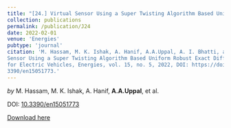```yaml
---
title: "[24.] Virtual Sensor Using a Super Twisting Algorithm Based Uniform Robust Exact Differentiator for Electric Vehicles"
collection: publications
permalink: /publication/J24
date: 2022-02-01
venue: 'Energies'
pubtype: 'journal'
citation: 'M. Hassam, M. K. Ishak, A. Hanif, A.A.Uppal, A. I. Bhatti, and N. A. M. Isa, "Virtual
Sensor Using a Super Twisting Algorithm Based Uniform Robust Exact Differentiator
for Electric Vehicles, Energies, vol. 15, no. 5, 2022, DOI: https://doi.org/10.
3390/en15051773.'
---
```

*by* M. Hassam, M. K. Ishak, A. Hanif, **A.A.Uppal**, et al. 

DOI: [10.3390/en15051773](https://doi.org/10.3390/en15051773)

[Download here](https://aauppal.github.io/files/J24.pdf)
